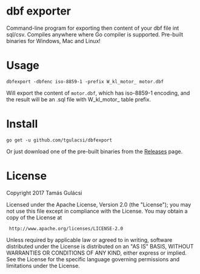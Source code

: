 # dbf exporter
Command-line program for exporting then content of your dbf file int sql/csv.
Compiles anywhere where Go compiler is supported.
Pre-built binaries for Windows, Mac and Linux!

# Usage

    dbfexport -dbfenc iso-8859-1 -prefix W_kl_motor_ motor.dbf

Will export the content of `motor.dbf`, which has iso-8859-1 encoding,
and the result will be an .sql file with W_kl_motor_ table prefix.

# Install

    go get -u github.com/tgulacsi/dbfexport

Or just download one of the pre-built binaries from the
[Releases](https://github.com/tgulacsi/dbfexport/releases) page.

# License

Copyright 2017 Tamás Gulácsi

Licensed under the Apache License, Version 2.0 (the "License");
you may not use this file except in compliance with the License.
You may obtain a copy of the License at

     http://www.apache.org/licenses/LICENSE-2.0

Unless required by applicable law or agreed to in writing, software
distributed under the License is distributed on an "AS IS" BASIS,
WITHOUT WARRANTIES OR CONDITIONS OF ANY KIND, either express or implied.
See the License for the specific language governing permissions and
limitations under the License.
